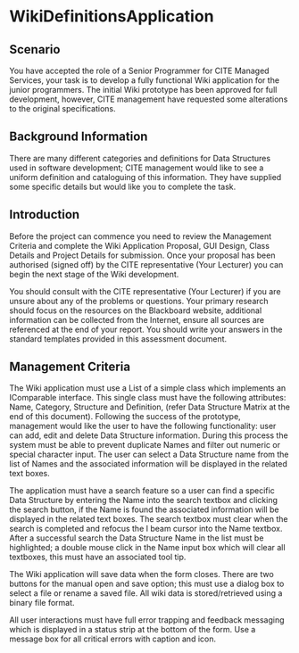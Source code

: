 # WikiDefinitionsApplication

## Scenario
You have accepted the role of a Senior Programmer for CITE Managed Services, your task is to develop a fully functional Wiki application for the junior programmers. The initial Wiki prototype has been approved for full development, however, CITE management have requested some alterations to the original specifications.

## Background Information
There are many different categories and definitions for Data Structures used in software development; CITE management would like to see a uniform definition and cataloguing of this information. They have supplied some specific details but would like you to complete the task. 

## Introduction
Before the project can commence you need to review the Management Criteria and complete the Wiki Application Proposal, GUI Design, Class Details and Project Details for submission. Once your proposal has been authorised (signed off) by the CITE representative (Your Lecturer) you can begin the next stage of the Wiki development.

You should consult with the CITE representative (Your Lecturer) if you are unsure about any of the problems or questions. Your primary research should focus on the resources on the Blackboard website, additional information can be collected from the Internet, ensure all sources are referenced at the end of your report. You should write your answers in the standard templates provided in this assessment document. 

## Management Criteria
The Wiki application must use a List<T> of a simple class which implements an IComparable<T> interface. This single class must have the following attributes: Name, Category, Structure and Definition, (refer Data Structure Matrix at the end of this document). Following the success of the prototype, management would like the user to have the following functionality: user can add, edit and delete Data Structure information. During this process the system must be able to prevent duplicate Names and filter out numeric or special character input. The user can select a Data Structure name from the list of Names and the associated information will be displayed in the related text boxes.

The application must have a search feature so a user can find a specific Data Structure by entering the Name into the search textbox and clicking the search button, if the Name is found the associated information will be displayed in the related text boxes. The search textbox must clear when the search is completed and refocus the I beam cursor into the Name textbox. After a successful search the Data Structure Name in the list must be highlighted; a double mouse click in the Name input box which will clear all textboxes, this must have an associated tool tip.

The Wiki application will save data when the form closes. There are two buttons for the manual open and save option; this must use a dialog box to select a file or rename a saved file. All wiki data is stored/retrieved using a binary file format.

All user interactions must have full error trapping and feedback messaging which is displayed in a status strip at the bottom of the form. Use a message box for all critical errors with caption and icon.
